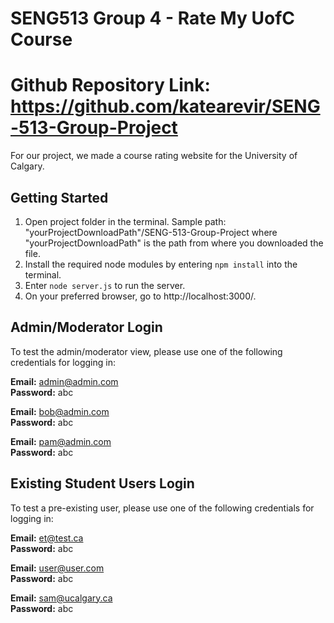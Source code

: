 # SENG513 Group 4 - Rate My UofC Course

# Github Repository Link: https://github.com/katearevir/SENG-513-Group-Project

For our project, we made a course rating website for the University of Calgary.

## Getting Started

1. Open project folder in the terminal. 
   Sample path: "yourProjectDownloadPath"/SENG-513-Group-Project where "yourProjectDownloadPath" is the path from where you downloaded the file.
2. Install the required node modules by entering `npm install` into the terminal.
3. Enter `node server.js` to run the server.
4. On your preferred browser, go to http://localhost:3000/.

## Admin/Moderator Login

To test the admin/moderator view, please use one of the following credentials for logging in:

**Email:** admin@admin.com  <br/>
**Password:** abc 

**Email:** bob@admin.com  <br/>
**Password:** abc 

**Email:** pam@admin.com  <br/>
**Password:** abc 

## Existing Student Users Login

To test a pre-existing user, please use one of the following credentials for logging in:

**Email:** et@test.ca <br/>
**Password:** abc

**Email:** user@user.com <br/>
**Password:** abc <br/>

**Email:** sam@ucalgary.ca <br/>
**Password:** abc


